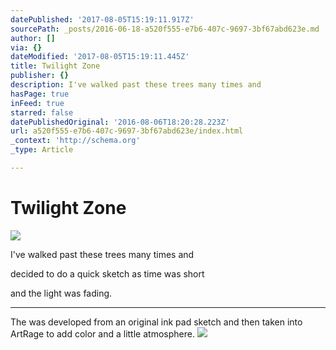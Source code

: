 ```yaml
---
datePublished: '2017-08-05T15:19:11.917Z'
sourcePath: _posts/2016-06-18-a520f555-e7b6-407c-9697-3bf67abd623e.md
author: []
via: {}
dateModified: '2017-08-05T15:19:11.445Z'
title: Twilight Zone
publisher: {}
description: I've walked past these trees many times and
hasPage: true
inFeed: true
starred: false
datePublishedOriginal: '2016-08-06T18:20:28.223Z'
url: a520f555-e7b6-407c-9697-3bf67abd623e/index.html
_context: 'http://schema.org'
_type: Article

---
```

# Twilight Zone
![](https://the-grid-user-content.s3-us-west-2.amazonaws.com/531a6f14-5c75-4341-99e5-f28245491bbc.jpg)

I've walked past these trees many times and

decided to do a quick sketch as time was short

and the light was fading.

---

The was developed from an original ink pad sketch and then taken into ArtRage to add color and a little atmosphere.
![](https://the-grid-user-content.s3-us-west-2.amazonaws.com/3f9e0488-0763-43df-a071-ed162fc528eb.jpg)